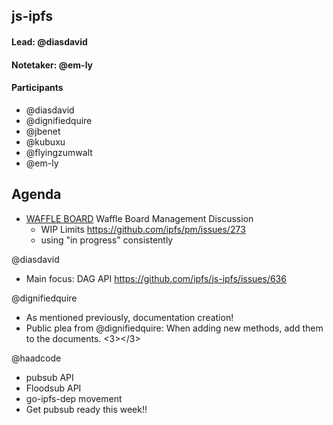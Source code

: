 ## js-ipfs

#### Lead: @diasdavid
#### Notetaker: @em-ly

#### Participants

- @diasdavid
- @dignifiedquire
- @jbenet
- @kubuxu
- @flyingzumwalt
- @em-ly

## Agenda

 - [WAFFLE BOARD](https://waffle.io/ipfs/js-ipfs)
Waffle Board Management Discussion
     - WIP Limits https://github.com/ipfs/pm/issues/273
     - using "in progress" consistently

@diasdavid
 - Main focus: DAG API 
    https://github.com/ipfs/js-ipfs/issues/636

@dignifiedquire
 - As mentioned previously, documentation creation!
 - Public plea from @dignifiedquire: When adding new methods, add them to the documents. <3></3>

@haadcode
 - pubsub API
 - Floodsub API
 - go-ipfs-dep movement
 - Get pubsub ready this week!!
